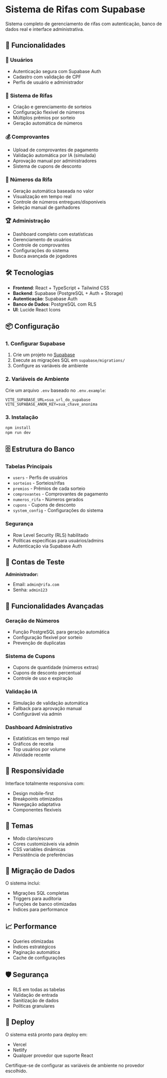 # Sistema de Rifas com Supabase

Sistema completo de gerenciamento de rifas com autenticação, banco de dados real e interface administrativa.

## 🚀 Funcionalidades

### 👥 **Usuários**
- Autenticação segura com Supabase Auth
- Cadastro com validação de CPF
- Perfis de usuário e administrador

### 🎫 **Sistema de Rifas**
- Criação e gerenciamento de sorteios
- Configuração flexível de números
- Múltiplos prêmios por sorteio
- Geração automática de números

### 💰 **Comprovantes**
- Upload de comprovantes de pagamento
- Validação automática por IA (simulada)
- Aprovação manual por administradores
- Sistema de cupons de desconto

### 🎯 **Números da Rifa**
- Geração automática baseada no valor
- Visualização em tempo real
- Controle de números entregues/disponíveis
- Seleção manual de ganhadores

### 🏆 **Administração**
- Dashboard completo com estatísticas
- Gerenciamento de usuários
- Controle de comprovantes
- Configurações do sistema
- Busca avançada de jogadores

## 🛠 **Tecnologias**

- **Frontend**: React + TypeScript + Tailwind CSS
- **Backend**: Supabase (PostgreSQL + Auth + Storage)
- **Autenticação**: Supabase Auth
- **Banco de Dados**: PostgreSQL com RLS
- **UI**: Lucide React Icons

## 📦 **Configuração**

### 1. **Configurar Supabase**

1. Crie um projeto no [Supabase](https://supabase.com)
2. Execute as migrações SQL em `supabase/migrations/`
3. Configure as variáveis de ambiente

### 2. **Variáveis de Ambiente**

Crie um arquivo `.env` baseado no `.env.example`:

```env
VITE_SUPABASE_URL=sua_url_do_supabase
VITE_SUPABASE_ANON_KEY=sua_chave_anonima
```

### 3. **Instalação**

```bash
npm install
npm run dev
```

## 🗄️ **Estrutura do Banco**

### **Tabelas Principais**
- `users` - Perfis de usuários
- `sorteios` - Sorteios/rifas
- `premios` - Prêmios de cada sorteio
- `comprovantes` - Comprovantes de pagamento
- `numeros_rifa` - Números gerados
- `cupons` - Cupons de desconto
- `system_config` - Configurações do sistema

### **Segurança**
- Row Level Security (RLS) habilitado
- Políticas específicas para usuários/admins
- Autenticação via Supabase Auth

## 🔐 **Contas de Teste**

**Administrador:**
- Email: `admin@rifa.com`
- Senha: `admin123`

## 🎯 **Funcionalidades Avançadas**

### **Geração de Números**
- Função PostgreSQL para geração automática
- Configuração flexível por sorteio
- Prevenção de duplicatas

### **Sistema de Cupons**
- Cupons de quantidade (números extras)
- Cupons de desconto percentual
- Controle de uso e expiração

### **Validação IA**
- Simulação de validação automática
- Fallback para aprovação manual
- Configurável via admin

### **Dashboard Administrativo**
- Estatísticas em tempo real
- Gráficos de receita
- Top usuários por volume
- Atividade recente

## 📱 **Responsividade**

Interface totalmente responsiva com:
- Design mobile-first
- Breakpoints otimizados
- Navegação adaptativa
- Componentes flexíveis

## 🎨 **Temas**

- Modo claro/escuro
- Cores customizáveis via admin
- CSS variables dinâmicas
- Persistência de preferências

## 🔄 **Migração de Dados**

O sistema inclui:
- Migrações SQL completas
- Triggers para auditoria
- Funções de banco otimizadas
- Índices para performance

## 📈 **Performance**

- Queries otimizadas
- Índices estratégicos
- Paginação automática
- Cache de configurações

## 🛡️ **Segurança**

- RLS em todas as tabelas
- Validação de entrada
- Sanitização de dados
- Políticas granulares

## 🚀 **Deploy**

O sistema está pronto para deploy em:
- Vercel
- Netlify
- Qualquer provedor que suporte React

Certifique-se de configurar as variáveis de ambiente no provedor escolhido.